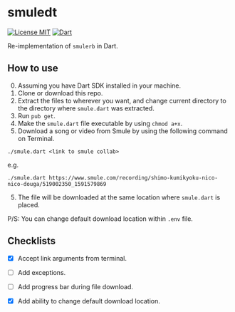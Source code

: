 # smuledt

[![License MIT](https://img.shields.io/badge/license-MIT-blue.svg)](https://opensource.org/licenses/mit-license.php) [![Dart](https://img.shields.io/badge/Written%20in-Dart-lightgrey.svg)](https://www.dartlang.org/)

Re-implementation of `smulerb` in Dart.

## How to use
0. Assuming you have Dart SDK installed in your machine.
1. Clone or download this repo.
2. Extract the files to wherever you want, and change current directory to the directory where `smule.dart` was extracted.
3. Run `pub get`.
4. Make the `smule.dart` file executable by using `chmod a+x`.
5. Download a song or video from Smule by using the following command on Terminal.
```
./smule.dart <link to smule collab>
```
e.g.
```
./smule.dart https://www.smule.com/recording/shimo-kumikyoku-nico-nico-douga/519002350_1591579869
```
5. The file will be downloaded at the same location where `smule.dart` is placed.

P/S: You can change default download location within `.env` file.

## Checklists

- [x] Accept link arguments from terminal.
- [ ] Add exceptions.
- [ ] Add progress bar during file download.
- [x] Add ability to change default download location.

